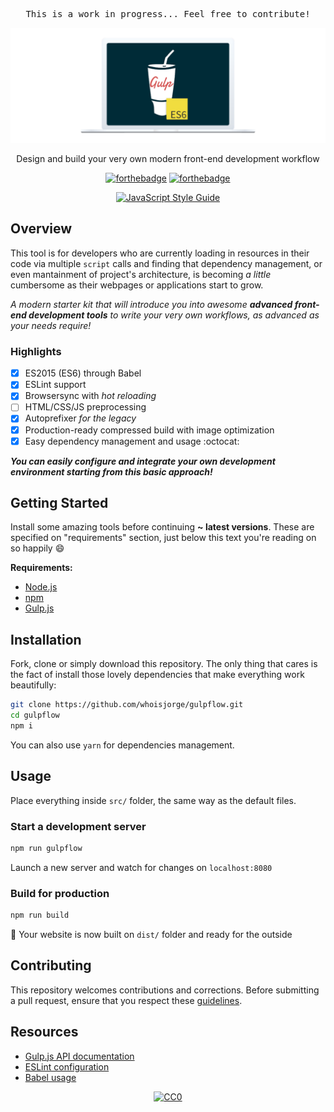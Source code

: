 <pre align="center">This is a work in progress... Feel free to contribute!</pre>

<div align="center">
  <img width="800" src="./src/img/header.png" alt="gulpflow" />
  <p>Design and build your very own modern front-end development workflow</p>
</div>

<div align="center">

[![forthebadge](http://forthebadge.com/images/badges/uses-js.svg)](https://gulpjs.com)
[![forthebadge](http://forthebadge.com/images/badges/60-percent-of-the-time-works-every-time.svg)](http://www.whoisjorge.me)

[![JavaScript Style Guide](https://cdn.rawgit.com/standard/standard/master/badge.svg)](https://github.com/standard/standard)

</div>


## Overview

This tool is for developers who are currently loading in resources in their code via multiple `script` calls and finding that dependency management, or even mantainment of project's architecture, is becoming _a little_ cumbersome as their webpages or applications start to grow.

_A modern starter kit that will introduce you into awesome **advanced front-end development tools** to write your very own workflows, as advanced as your needs require!_

### Highlights

- [X] ES2015 (ES6) through Babel
- [X] ESLint support
- [X] Browsersync with _hot reloading_
- [ ] HTML/CSS/JS preprocessing
- [X] Autoprefixer _for the legacy_
- [X] Production-ready compressed build with image optimization
- [X] Easy dependency management and usage :octocat:
 
__*You can easily configure and integrate your own development environment starting from this basic approach!*__


## Getting Started

Install some amazing tools before continuing **~ latest versions**. These are specified on "requirements" section, just below this text you're reading on so happily :smile:

__Requirements:__

- [Node.js](https://nodejs.org)
- [npm](https://npmjs.com)
- [Gulp.js](https://gulpjs.com)


## Installation

Fork, clone or simply download this repository. The only thing that cares is the fact of install those lovely dependencies that make everything work beautifully:

```bash
git clone https://github.com/whoisjorge/gulpflow.git
cd gulpflow
npm i
```
You can also use `yarn` for dependencies management.


## Usage

Place everything inside `src/` folder, the same way as the default files.

### Start a development server

```sh
npm run gulpflow
```

Launch a new server and watch for changes on `localhost:8080`

### Build for production

```sh
npm run build
```

:rocket: Your website is now built on `dist/` folder and ready for the outside

## Contributing

This repository welcomes contributions and corrections. Before submitting a pull request, ensure that you respect these [guidelines](CONTRIBUTING.md).

## Resources

- [Gulp.js API documentation](https://github.com/gulpjs/gulp/blob/master/docs/API.md)
- [ESLint configuration](http://eslint.org/docs/user-guide/configuring)
- [Babel usage](https://babeljs.io/)


<!-- License -->
<div align="center"><a href="/LICENSE"><img src="http://mirrors.creativecommons.org/presskit/buttons/88x31/svg/cc-zero.svg" alt="CC0" /></a></div>
<!-- End -->
